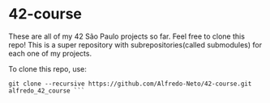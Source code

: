 # 42-course

These are all of my 42 São Paulo projects so far. Feel free to clone this repo!
This is a super repository with subrepositories(called submodules) for each one of my projects.

To clone this repo, use:
```git 
git clone --recursive https://github.com/Alfredo-Neto/42-course.git alfredo_42_course ```
